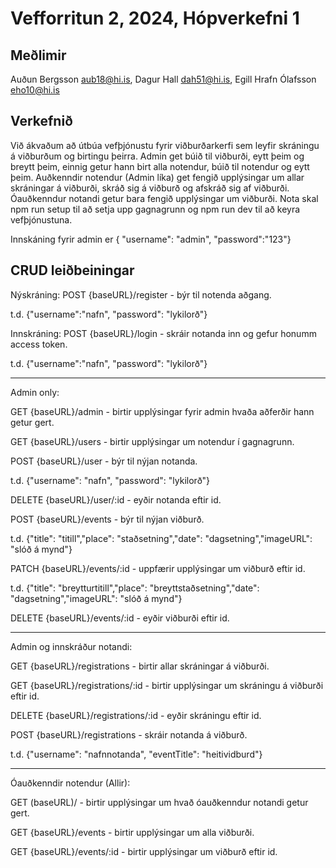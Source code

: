 # Vefforritun 2, 2024, Hópverkefni 1

## Meðlimir

Auðun Bergsson aub18@hi.is, Dagur Hall dah51@hi.is, Egill Hrafn Ólafsson eho10@hi.is

## Verkefnið

Við ákvaðum að útbúa vefþjónustu fyrir viðburðarkerfi sem leyfir skráningu á viðburðum og birtingu þeirra. Admin get búið til viðburði, eytt þeim og breytt þeim, einnig getur hann birt alla notendur, búið til notendur og eytt þeim. Auðkenndir notendur (Admin líka) get fengið upplýsingar um allar skráningar á viðburði, skráð sig á viðburð og afskráð sig af viðburði. Óauðkenndur notandi getur bara fengið upplýsingar um viðburði. Nota skal npm run setup til að setja upp gagnagrunn og npm run dev til að keyra vefþjónustuna.

Innskáning fyrir admin er { "username": "admin", "password":"123"}

## CRUD leiðbeiningar

Nýskráning: 
POST {baseURL}/register - býr til notenda aðgang.

t.d. {"username":"nafn", "password": "lykilorð"}

Innskráning: 
POST {baseURL}/login - skráir notanda inn og gefur honumm access token.

t.d. {"username":"nafn", "password": "lykilorð"}

---------------------------------------------------------------------------------------------
Admin only: 

GET {baseURL}/admin - birtir upplýsingar fyrir admin hvaða aðferðir hann getur gert.

GET {baseURL}/users - birtir upplýsingar um notendur í gagnagrunn.

POST {baseURL}/user - býr til nýjan notanda.

t.d. {"username": "nafn", "password": "lykilorð"}


DELETE {baseURL}/user/:id - eyðir notanda eftir id.

POST {baseURL}/events - býr til nýjan viðburð.

t.d. {"title": "titill","place": "staðsetning","date": "dagsetning","imageURL": "slóð á mynd"}

PATCH {baseURL}/events/:id - uppfærir upplýsingar um viðburð eftir id.

t.d. {"title": "breytturtitill","place": "breyttstaðsetning","date": "dagsetning","imageURL": "slóð á mynd"}

DELETE {baseURL}/events/:id - eyðir viðburði eftir id.
 
---------------------------------------------------------------------------------------------
Admin og innskráður notandi:

GET {baseURL}/registrations - birtir allar skráningar á viðburði.

GET {baseURL}/registrations/:id - birtir upplýsingar um skráningu á viðburði eftir id.

DELETE {baseURL}/registrations/:id - eyðir skráningu eftir id.

POST {baseURL}/registrations - skráir notanda á viðburð.

t.d. {"username": "nafnnotanda", "eventTitle": "heitividburd"}

---------------------------------------------------------------------------------------------
Óauðkenndir notendur (Allir):

GET (baseURL)/ - birtir upplýsingar um hvað óauðkenndur notandi getur gert.

GET {baseURL}/events - birtir upplýsingar um alla viðburði.

GET {baseURL}/events/:id - birtir upplýsingar um viðburð eftir id.


